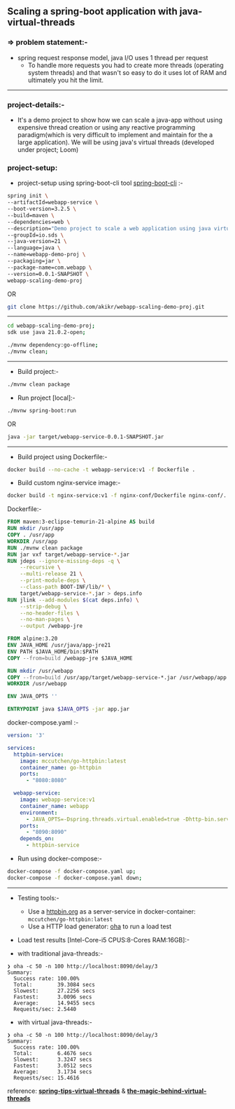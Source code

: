 ## Scaling a spring-boot application with java-virtual-threads

### => problem statement:-
- spring request response model, java I/O uses 1 thread per request
    - To handle more requests you had to create more threads (operating system threads) and that wasn't so easy to do it uses lot of RAM and ultimately you hit the limit.
---
### project-details:-
- It's a demo project to show how we can scale a java-app without using expensive thread creation or using any reactive programming paradigm(which is very difficult to implement and maintain for the a large application). We will be using java's virtual threads (developed under project; Loom)

### project-setup: 
- project-setup using spring-boot-cli tool [﻿spring-boot-cli](https://docs.spring.io/spring-boot/cli/index.html) :-
```bash
spring init \
--artifactId=webapp-service \
--boot-version=3.2.5 \
--build=maven \
--dependencies=web \
--description="Demo project to scale a web application using java virtual threads" \
--groupId=io.sds \
--java-version=21 \
--language=java \
--name=webapp-demo-proj \
--packaging=jar \
--package-name=com.webapp \
--version=0.0.1-SNAPSHOT \
webapp-scaling-demo-proj
```
OR
```bash
git clone https://github.com/akikr/webapp-scaling-demo-proj.git
```
---
```bash
cd webapp-scaling-demo-proj;
sdk use java 21.0.2-open;
```
```bash
./mvnw dependency:go-offline;
./mvnw clean;
```
---
- Build project:-
```bash
./mvnw clean package
```
- Run project [local]:-
```bash
./mvnw spring-boot:run
```
OR
```bash
java -jar target/webapp-service-0.0.1-SNAPSHOT.jar
```
---
- Build project using Dockerfile:-
```bash
docker build --no-cache -t webapp-service:v1 -f Dockerfile .
```
- Build custom nginx-service image:-
```bash
docker build -t nginx-service:v1 -f nginx-conf/Dockerfile nginx-conf/.
```

 Dockerfile:-

```dockerfile
FROM maven:3-eclipse-temurin-21-alpine AS build
RUN mkdir /usr/app
COPY . /usr/app
WORKDIR /usr/app
RUN ./mvnw clean package
RUN jar vxf target/webapp-service-*.jar
RUN jdeps --ignore-missing-deps -q \
    --recursive \
    --multi-release 21 \
    --print-module-deps \
    --class-path BOOT-INF/lib/* \
    target/webapp-service-*.jar > deps.info
RUN jlink --add-modules $(cat deps.info) \
    --strip-debug \
    --no-header-files \
    --no-man-pages \
    --output /webapp-jre

FROM alpine:3.20
ENV JAVA_HOME /usr/java/app-jre21
ENV PATH $JAVA_HOME/bin:$PATH
COPY --from=build /webapp-jre $JAVA_HOME

RUN mkdir /usr/webapp
COPY --from=build /usr/app/target/webapp-service-*.jar /usr/webapp/app.jar
WORKDIR /usr/webapp

ENV JAVA_OPTS ''

ENTRYPOINT java $JAVA_OPTS -jar app.jar
```

docker-compose.yaml :-

```yaml
version: '3'

services:
  httpbin-service:
    image: mccutchen/go-httpbin:latest
    container_name: go-httpbin
    ports:
      - "8080:8080"

  webapp-service:
    image: webapp-service:v1
    container_name: webapp
    environment:
      - JAVA_OPTS=-Dspring.threads.virtual.enabled=true -Dhttp-bin.server.url=http://httpbin-service:8080
    ports:
      - "8090:8090"
    depends_on:
      - httpbin-service

```
- Run using docker-compose:-
```bash
docker-compose -f docker-compose.yaml up;
docker-compose -f docker-compose.yaml down;
```
---
- Testing tools:-
    - Use a [﻿httpbin.org](https://httpbin.org/) as a server-service in docker-container: `mccutchen/go-httpbin:latest` 
    - Use a HTTP load generator: [﻿oha](https://github.com/hatoo/oha) to run a load test


- Load test results [Intel-Core-i5 CPUS:8-Cores RAM:16GB]:-
- with traditional java-threads:-
```
❯ oha -c 50 -n 100 http://localhost:8090/delay/3
Summary:
  Success rate: 100.00%
  Total:        39.3084 secs
  Slowest:      27.2256 secs
  Fastest:      3.0096 secs
  Average:      14.9455 secs
  Requests/sec: 2.5440
```
- with virtual java-threads:-
```
❯ oha -c 50 -n 100 http://localhost:8090/delay/3
Summary:
  Success rate: 100.00%
  Total:        6.4676 secs
  Slowest:      3.3247 secs
  Fastest:      3.0512 secs
  Average:      3.1734 secs
  Requests/sec: 15.4616
```

reference: [**﻿spring-tips-virtual-threads**](https://youtube.com/watch?v=9iH5h11YJak) & [**﻿the-magic-behind-virtual-threads**](https://www.youtube.com/watch?v=HQsYsUac51g)**﻿**
